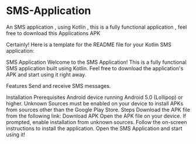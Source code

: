 # SMS-Application
An SMS application , using Kotlin , this is a fully functional application , feel free to download this Applications APK

Certainly! Here is a template for the README file for your Kotlin SMS application:

SMS Application
Welcome to the SMS Application! This is a fully functional SMS application built using Kotlin. Feel free to download the application's APK and start using it right away.

Features
Send and receive SMS messages.

Installation
Prerequisites
Android device running Android 5.0 (Lollipop) or higher.
Unknown Sources must be enabled on your device to install APKs from sources other than the Google Play Store.
Steps
Download the APK file from the following link: Download APK
Open the APK file on your device.
If prompted, enable installation from unknown sources.
Follow the on-screen instructions to install the application.
Open the SMS Application and start using it!

